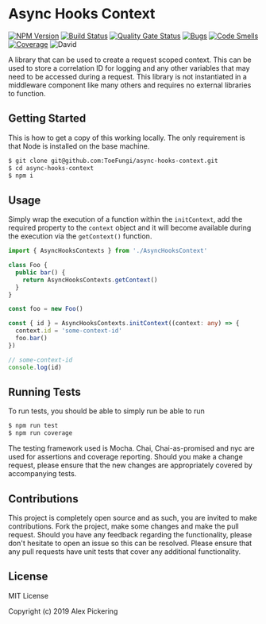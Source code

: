 # Async Hooks Context
[![NPM Version](https://badge.fury.io/js/async-hooks-context.svg)](https://badge.fury.io/js/async-hooks-context)
[![Build Status](https://travis-ci.org/ToeFungi/async-hooks-context.svg?branch=master)](https://travis-ci.org/ToeFungi/async-hooks-context)
[![Quality Gate Status](https://sonarcloud.io/api/project_badges/measure?project=async-hooks-context&metric=alert_status)](https://sonarcloud.io/dashboard?id=async-hooks-context)
[![Bugs](https://sonarcloud.io/api/project_badges/measure?project=async-hooks-context&metric=bugs)](https://sonarcloud.io/dashboard?id=async-hooks-context)
[![Code Smells](https://sonarcloud.io/api/project_badges/measure?project=async-hooks-context&metric=code_smells)](https://sonarcloud.io/dashboard?id=async-hooks-context)
[![Coverage](https://sonarcloud.io/api/project_badges/measure?project=async-hooks-context&metric=coverage)](https://sonarcloud.io/dashboard?id=async-hooks-context)
![David](https://img.shields.io/david/ToeFungi/async-hooks-context)

A library that can be used to create a request scoped context. This can be used to store a correlation ID for logging
and any other variables that may need to be accessed during a request. This library is not instantiated in a middleware
component like many others and requires no external libraries to function.

## Getting Started
This is how to get a copy of this working locally. The only requirement is that Node is installed on the base machine.
```bash
$ git clone git@github.com:ToeFungi/async-hooks-context.git
$ cd async-hooks-context
$ npm i
```

## Usage
Simply wrap the execution of a function within the `initContext`, add the required property to the `context` object and
it will become available during the execution via the `getContext()` function.
```typescript
import { AsyncHooksContexts } from './AsyncHooksContext'

class Foo {
  public bar() {
    return AsyncHooksContexts.getContext()
  }
}

const foo = new Foo()

const { id } = AsyncHooksContexts.initContext((context: any) => {
  context.id = 'some-context-id'
  foo.bar()
})

// some-context-id
console.log(id)
```

## Running Tests
To run tests, you should be able to simply run be able to run 
```bash
$ npm run test
$ npm run coverage
```
The testing framework used is Mocha. Chai, Chai-as-promised and nyc are used for assertions and coverage reporting.
Should you make a change request, please ensure that the new changes are appropriately covered by accompanying tests.

## Contributions
This project is completely open source and as such, you are invited to make contributions. Fork the project, make some
changes and make the pull request. Should you have any feedback regarding the functionality, please don't hesitate to
open an issue so this can be resolved. Please ensure that any pull requests have unit tests that cover any additional
functionality.

## License
MIT License

Copyright (c) 2019 Alex Pickering
